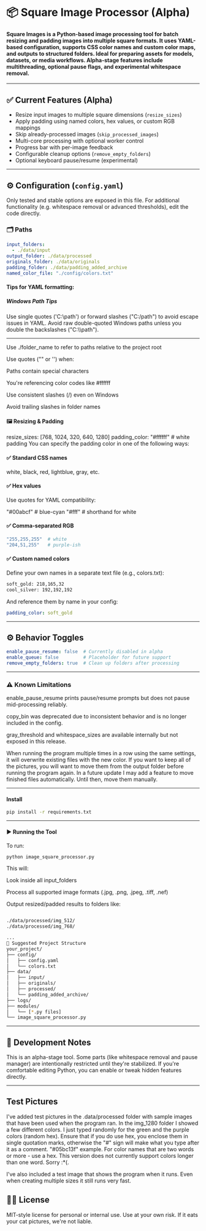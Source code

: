 # 📦 Square Image Processor (Alpha)

#### Square Images is a Python-based image processing tool for batch resizing and padding images into multiple square formats. It uses YAML-based configuration, supports CSS color names and custom color maps, and outputs to structured folders. Ideal for preparing assets for models, datasets, or media workflows. Alpha-stage features include multithreading, optional pause flags, and experimental whitespace removal.
---

## ✅ Current Features (Alpha)

- Resize input images to multiple square dimensions (`resize_sizes`)
- Apply padding using named colors, hex values, or custom RGB mappings
- Skip already-processed images (`skip_processed_images`)
- Multi-core processing with optional worker control
- Progress bar with per-image feedback
- Configurable cleanup options (`remove_empty_folders`)
- Optional keyboard pause/resume (experimental)

---

## ⚙️ Configuration (`config.yaml`)

Only tested and stable options are exposed in this file. For additional functionality (e.g. whitespace removal or advanced thresholds), edit the code directly.

### 🗂 Paths
```yaml
input_folders:
  - ./data/input
output_folder: ./data/processed
originals_folder: ./data/originals
padding_folder: ./data/padding_added_archive
named_color_file: "./config/colors.txt"
```
#### Tips for YAML formatting:

##### Windows Path Tips
Use single quotes ('C:\path') or forward slashes ("C:/path") to avoid escape issues in YAML.
Avoid raw double-quoted Windows paths unless you double the backslashes ("C:\\\path").

---

Use ./folder_name to refer to paths relative to the project root

Use quotes ("" or '') when:

Paths contain special characters

You're referencing color codes like #ffffff

Use consistent slashes (/) even on Windows

Avoid trailing slashes in folder names

#### 🖼 Resizing & Padding

resize_sizes: [768, 1024, 320, 640, 1280]
padding_color: "#ffffff"  # white padding
You can specify the padding color in one of the following ways:

#### ✅ Standard CSS names
white, black, red, lightblue, gray, etc.

#### ✅ Hex values
Use quotes for YAML compatibility:

"#00abcf"    # blue-cyan
"#fff"       # shorthand for white

#### ✅ Comma-separated RGB

```yaml
"255,255,255"  # white
"204,51,255"   # purple-ish

```

#### ✅ Custom named colors
Define your own names in a separate text file (e.g., colors.txt):
```txt
soft_gold: 218,165,32
cool_silver: 192,192,192
```

And reference them by name in your config:

```yaml
padding_color: soft_gold
```

---

## ⚙️ Behavior Toggles
```yaml
enable_pause_resume: false  # Currently disabled in alpha
enable_queue: false         # Placeholder for future support
remove_empty_folders: true  # Clean up folders after processing
```
---

### ⚠️ Known Limitations
enable_pause_resume prints pause/resume prompts but does not pause mid-processing reliably.

copy_bin was deprecated due to inconsistent behavior and is no longer included in the config.

gray_threshold and whitespace_sizes are available internally but not exposed in this release.

When running the program multiple times in a row using the same settings, it will overwrite existing files with the new color. If you want to keep all of the pictures, you will want to move them from the output folder before running the program again. In a future update I may add a feature to move finished files automatically. Until then, move them manually.

---
#### Install

```bash
pip install -r requirements.txt
```
---

#### ▶️ Running the Tool
To run:

```bash
python image_square_processor.py
```

This will:

Look inside all input_folders

Process all supported image formats (.jpg, .png, .jpeg, .tiff, .nef)

Output resized/padded results to folders like:

```bash

./data/processed/img_512/
./data/processed/img_768/

...
📁 Suggested Project Structure
your_project/
├── config/
│   ├── config.yaml
│   └── colors.txt
├── data/
│   ├── input/
│   ├── originals/
│   ├── processed/
│   └── padding_added_archive/
├── logs/
├── modules/
│   └── [*.py files]
└── image_square_processor.py
```
---

## 🧪 Development Notes
This is an alpha-stage tool. Some parts (like whitespace removal and pause manager) are intentionally restricted until they're stabilized. If you're comfortable editing Python, you can enable or tweak hidden features directly.

---

## Test Pictures
I've added test pictures in the .data/processed folder with sample images that have been used when the program ran. In the img_1280 folder I showed a few different colors. I just typed randomly for the green and the purple colors (random hex). Ensure that if you do use hex, you enclose them in single quotation marks, otherwise the "#" sign will make what you type after it as a comment. "#05bc13f" example. For color names that are two words or more - use a hex. This version does not currently support colors longer than one word. Sorry :*(. 

I've also included a test image that shows the program when it runs. Even when creating multiple sizes it still runs very fast.

## 🧑‍💻 License
MIT-style license for personal or internal use. Use at your own risk. If it eats your cat pictures, we're not liable.
